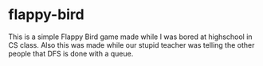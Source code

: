 # flappy-bird

This is a simple Flappy Bird game made while I was bored at highschool in CS class.
Also this was made while our stupid teacher was telling the other people that DFS is done with a queue.
